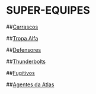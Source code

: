 # SUPER-EQUIPES
##[Carrascos](carrascos.md)

##[Tropa Alfa](tropa_alfa.md)

##[Defensores](Defensores.md)

##[Thunderbolts](link)

##[Fugitivos](link)

##[Agentes da Atlas](link)
